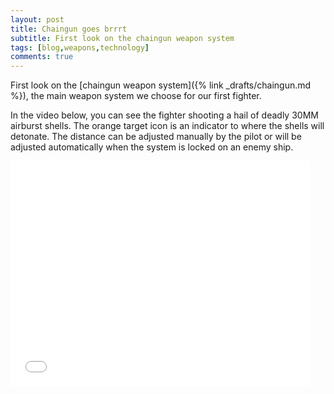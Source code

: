 ```yaml
---
layout: post
title: Chaingun goes brrrt
subtitle: First look on the chaingun weapon system
tags: [blog,weapons,technology]
comments: true
---
```


First look on the [chaingun weapon system]({% link _drafts/chaingun.md %}), the main weapon system we choose for our first fighter.

In the video below, you can see the fighter shooting a hail of deadly 30MM airburst shells. The orange target icon is an indicator to where the shells will detonate.
The distance can be adjusted manually by the pilot or will be adjusted automatically when the system is locked on an enemy ship.   
  
<iframe width="480" height="360" src="/assets/img/chaingun.webm" frameborder="0"> </iframe>
